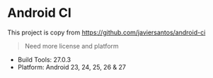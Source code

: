 Android CI
==========

This project is copy from https://github.com/javiersantos/android-ci
> Need more license and platform


- Build Tools: 27.0.3
- Platform: Android 23, 24, 25, 26 & 27